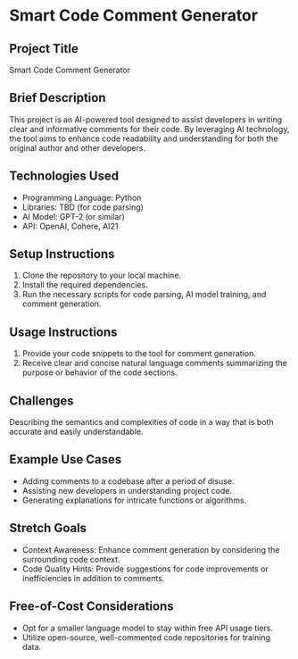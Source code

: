 # Smart Code Comment Generator

## Project Title
Smart Code Comment Generator

## Brief Description
This project is an AI-powered tool designed to assist developers in writing clear and informative comments for their code. By leveraging AI technology, the tool aims to enhance code readability and understanding for both the original author and other developers.

## Technologies Used
- Programming Language: Python
- Libraries: TBD (for code parsing)
- AI Model: GPT-2 (or similar)
- API: OpenAI, Cohere, AI21

## Setup Instructions
1. Clone the repository to your local machine.
2. Install the required dependencies.
3. Run the necessary scripts for code parsing, AI model training, and comment generation.

## Usage Instructions
1. Provide your code snippets to the tool for comment generation.
2. Receive clear and concise natural language comments summarizing the purpose or behavior of the code sections.

## Challenges
Describing the semantics and complexities of code in a way that is both accurate and easily understandable.

## Example Use Cases
- Adding comments to a codebase after a period of disuse.
- Assisting new developers in understanding project code.
- Generating explanations for intricate functions or algorithms.

## Stretch Goals
- Context Awareness: Enhance comment generation by considering the surrounding code context.
- Code Quality Hints: Provide suggestions for code improvements or inefficiencies in addition to comments.

## Free-of-Cost Considerations
- Opt for a smaller language model to stay within free API usage tiers.
- Utilize open-source, well-commented code repositories for training data.

